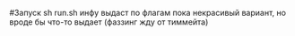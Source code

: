 #Запуск sh run.sh
инфу выдаст по флагам
пока некрасивый вариант, но вроде бы что-то выдает 
(фаззинг жду от тиммейта)
